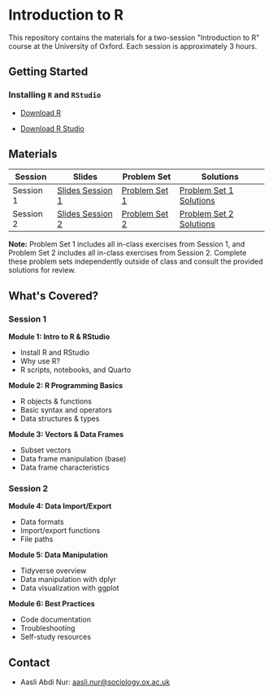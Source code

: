 # Introduction to R

This repository contains the materials for a two-session "Introduction to R" course at the University of Oxford. Each session is approximately 3 hours.

## Getting Started

### Installing `R` and `RStudio`

- [Download R](https://cloud.r-project.org/)

- [Download R Studio](https://posit.co/downloads/)

  
## Materials

| Session | Slides | Problem Set | Solutions |
|---------|--------|-------------|-----------|
| Session 1 | [Slides Session 1](https://github.com/aaslinur/intro-to-R/blob/main/Slides/Session1_Slides.pdf) | [Problem Set 1](https://github.com/aaslinur/intro-to-R/blob/main/Problem%20Sets/problem_set1.pdf) | [Problem Set 1 Solutions](https://github.com/aaslinur/intro-to-R/blob/main/Problem%20Sets/problem_set1_solutions.pdf) |
| Session 2 | [Slides Session 2](https://github.com/aaslinur/intro-to-R/blob/main/Slides/Session2_Slides.pdf) | [Problem Set 2](https://github.com/aaslinur/intro-to-R/blob/main/Problem%20Sets/problem_set2.pdf) | [Problem Set 2 Solutions](https://github.com/aaslinur/intro-to-R/blob/main/Problem%20Sets/problem_set2_solutions.pdf) |

**Note:** Problem Set 1 includes all in-class exercises from Session 1, and Problem Set 2 includes all in-class exercises from Session 2. Complete these problem sets independently outside of class and consult the provided solutions for review.

## What's Covered?

### Session 1

**Module 1: Intro to R & RStudio**
- Install R and RStudio
- Why use R?
- R scripts, notebooks, and Quarto

**Module 2: R Programming Basics**
- R objects & functions
- Basic syntax and operators
- Data structures & types

**Module 3: Vectors & Data Frames**
- Subset vectors
- Data frame manipulation (base)
- Data frame characteristics

### Session 2

**Module 4: Data Import/Export**
- Data formats
- Import/export functions
- File paths

**Module 5: Data Manipulation**
- Tidyverse overview
- Data manipulation with dplyr
- Data visualization with ggplot

**Module 6: Best Practices**
- Code documentation
- Troubleshooting
- Self-study resources

## Contact

- Aasli Abdi Nur: [aasli.nur@sociology.ox.ac.uk](aasli.nur@sociology.ox.ac.uk)
